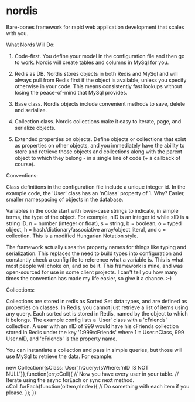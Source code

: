 nordis
=====

Bare-bones framework for rapid web application development that scales with you.

What Nords Will Do:

1. Code-first. You define your model in the configuration file and then go to work. Nordis will create tables
and columns in MySql for you.

2. Redis as DB. Nordis stores objects in both Redis and MySql and will always pull from Redis first if the object is available,
unless you specify otherwise in your code. This means consistently fast lookups without losing the peace-of-mind that
MySql provides.

3. Base class. Nordis objects include convenient methods to save, delete and serialize.

4. Collection class. Nordis collections make it easy to iterate, page, and serialize objects.

5. Extended properties on objects. Define objects or collections that exist as properties on other objects,
and you immediately have the ability to store and retrieve those objects and collections along with the parent object to
which they belong - in a single line of code (+ a callback of course).


Conventions:

Class definitions in the configuration file include a unique integer id. In the example code, the 'User' class has an 'nClass'
property of 1. Why? Easier, smaller namespacing of objects in the database.

Variables in the code start with lower-case strings to indicate, in simple terms, the type of the object.  For example,
nID is an integer id while sID is a string ID.  n = number (integer or float), s = string, b = boolean, o = typed object,
h = hash/dictionary/associative array/object literal, and c = collection. This is a modified Hungarian Notation style.

The framework actually uses the property names for things like
typing and serialization. This replaces the need to build types into configuration and constantly check a config file
to reference what a variable is. This is what most people will choke on, and so be it. This framework is mine, and was
open-sourced for use in some client projects.  I can't tell you how many times the convention has made my life easier,
so give it a chance. :-)

Collections:

Collections are stored in redis as Sorted Set data types, and are defined as properties on classes. In Redis, you cannot
just retrieve a list of items using any query.  Each sorted set is stored in Redis, named by the object to which it belongs.
The example config lists a 'User' class with a 'cFriends' collection. A user with an nID of 999 would have his cFriends
collection stored in Redis under the key '1:999:cFriends' where 1 = User.nClass, 999 User.nID, and 'cFriends' is the property
name.

You can instantiate a collection and pass in simple queries, but those will use MySql to retrieve the data. For example:

new Collection({sClass:'User',hQuery:{sWhere:'nID IS NOT NULL'}},function(err,cColl){
    // Now you have every user in your table.
    // Iterate using the async forEach or sync next method.
    cColl.forEach(function(oItem,nIndex){
        // Do something with each item if you please.
    });
})



